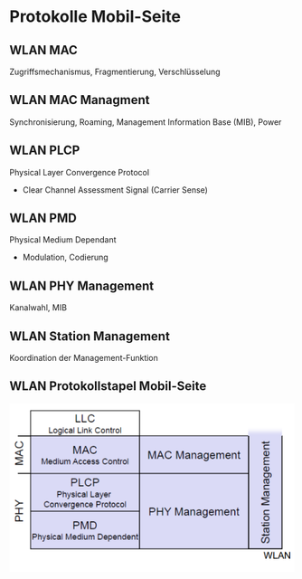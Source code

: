 # Protokolle Mobil-Seite

## WLAN MAC

Zugriffsmechanismus, Fragmentierung, Verschlüsselung

## WLAN MAC Managment

Synchronisierung, Roaming, Management Information Base (MIB), Power

## WLAN PLCP

Physical Layer Convergence Protocol

- Clear Channel Assessment Signal (Carrier Sense)

## WLAN PMD

Physical Medium Dependant

- Modulation, Codierung

## WLAN PHY Management

Kanalwahl, MIB

## WLAN Station Management

Koordination der Management-Funktion

## WLAN Protokollstapel Mobil-Seite

![image](../assets/WlanProtokolleMobilSeite.png)


